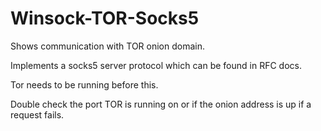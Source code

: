 # Winsock-TOR-Socks5
Shows communication with TOR onion domain.

Implements a socks5 server protocol which can be found in RFC docs.

Tor needs to be running before this. 

Double check the port TOR is running on or if the onion address is up if a request fails.
